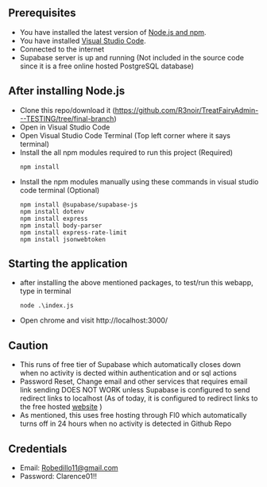## Prerequisites
* You have installed the latest version of [Node.js and npm](https://nodejs.org/en/download/).
* You have installed [Visual Studio Code](https://code.visualstudio.com/download).
* Connected to the internet
* Supabase server is up and running (Not included in the source code since it is a free online hosted PostgreSQL database)

## After installing Node.js
* Clone this repo/download it (https://github.com/R3noir/TreatFairyAdmin---TESTING/tree/final-branch)
* Open in Visual Studio Code
* Open Visual Studio Code Terminal (Top left corner where it says terminal)
* Install the all npm modules required to run this project (Required)
    ```
    npm install
    ```
* Install the npm modules manually using these commands in visual studio code terminal (Optional)
    ```
    npm install @supabase/supabase-js
    npm install dotenv
    npm install express
    npm install body-parser
    npm install express-rate-limit
    npm install jsonwebtoken
    ```

## Starting the application
* after installing the above mentioned packages, to test/run this webapp, type in terminal
    ```
    node .\index.js
    ```
* Open chrome and visit http://localhost:3000/

## Caution
* This runs of free tier of Supabase which automatically closes down when no activity is dected within authentication and or sql actions
* Password Reset, Change email and other services that requires email link sending DOES NOT WORK unless Supabase is configured to send redirect links to localhost (As of today, it is configured to redirect links to the free hosted [website](https://treayfairyadmin-dev-saaa.1.sg-1.fl0.io/) )
* As mentioned, this uses free hosting through Fl0 which automatically turns off in 24 hours when no activity is detected in Github Repo
## Credentials
* Email: Robedillo11@gmail.com
* Password: Clarence01!!




